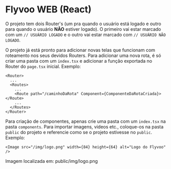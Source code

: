 # Flyvoo WEB (React)

O projeto tem dois Router's (um pra quando o usuário está logado e outro para quando o usuário <b>NÂO</b> estiver logado). O primeiro vai estar marcado com um `// USUÁRIO LOGADO` e o outro vai estar marcado com `// USUÁRIO NÃO LOGADO`.

O projeto já está pronto para adicionar novas telas que funcionam com roteamento nos seus devidos Routers. Para adicionar uma nova rota, é só criar uma pasta com um `index.tsx` e adicionar a função exportada no Router do `page.tsx` inicial. Exemplo:

```
<Router>
  ...
  <Routes>
    ...
    <Route path="/caminhoDaRota" Component={ComponenteDaRotaCriada}></Route>
    ...
  </Routes>
</Router>
```

Para criação de componentes, apenas crie uma pasta com um `index.tsx` na pasta `components`. Para importar imagens, videos etc., coloque-os na pasta `public` do projeto e referencie como se o projeto estivesse no `public`. Exemplo:

```
<Image src="/img/logo.png" width={84} height={64} alt="Logo do Flyvoo" />
```

Imagem localizada em: public/img/logo.png
